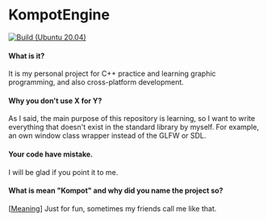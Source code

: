 # KompotEngine

[![Build (Ubuntu 20.04)](https://github.com/Scapior/KompotEngine/actions/workflows/build.yml/badge.svg)](https://github.com/Scapior/KompotEngine/actions/workflows/build.yml)



#### What is it?
It is my personal project for C++ practice and learning graphic programming, and also cross-platform development.

#### Why you don't use X for Y?
As I said, the main purpose of this repository is learning, so I want to write everything that doesn't exist in the standard library by myself. For example, an own window class wrapper instead of the GLFW or SDL.

#### Your code have mistake.
I will be glad if you point it to me.

#### What is mean "Kompot" and why did you name the project so?

[[Meaning](https://en.wikipedia.org/wiki/Kompot)] Just for fun, sometimes my friends call me like that.
